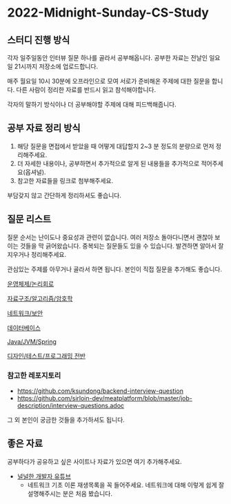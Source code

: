 # 2022-Midnight-Sunday-CS-Study


## 스터디 진행 방식

각자 일주일동안 인터뷰 질문 하나를 골라서 공부해옵니다. 공부한 자료는 전날인 일요일 21시까지 저장소에 업로드합니다.

매주 월요일 10시 30분에 오프라인으로 모여 서로가 준비해온 주제에 대한 질문을 합니다. 다른 사람이 정리한 자료를 반드시 읽고 참석해야합니다.

각자의 말하기 방식이나 더 공부해야할 주제에 대해 피드백해줍니다.

## 공부 자료 정리 방식

1. 해당 질문을 면접에서 받았을 때 어떻게 대답할지 2~3 분 정도의 분량으로 먼저 정리해주세요.
2. 더 자세한 내용이나, 공부하면서 추가적으로 알게 된 내용들을 추가적으로 적어주세요(옵셔널).
3. 참고한 자료들을 링크로 첨부해주세요.

부담갖지 않고 간단하게 정리하셔도 좋습니다.

## 질문 리스트

질문 순서는 난이도나 중요성과 관련이 없습니다. 여러 저장소 돌아다니면서 괜찮아 보이는 것들을 막 긁어왔습니다. 중복되는 질문들도 있을 수 있습니다. 발견하면 알아서 잘 지우거나 정리해주세요.

관심있는 주제를 아무거나 골라서 하면 됩니다. 본인이 직접 질문을 추가해도 좋습니다.

[운영체제/논리회로](./OperatingSystem/README.md)

[자료구조/알고리즘/암호학](./DataStructure-Algorithm/README.md)

[네트워크/보안](./Network/README.md)

[데이터베이스](./Database/README.md)

[Java/JVM/Spring](./Java/README.md)

[디자인/테스트/프로그래밍 전반](./Design/README.md)


### 참고한 레포지토리
* https://github.com/ksundong/backend-interview-question
* https://github.com/sirloin-dev/meatplatform/blob/master/job-description/interview-questions.adoc


그 외 본인이 궁금한 것들을 추가하셔도 됩니다.

## 좋은 자료

공부하다가 공유하고 싶은 사이트나 자료가 있으면 여기 추가해주세요.

* [널널한 개발자 유튜브](https://www.youtube.com/channel/UCdGTtaI-ERLjzZNLuBj3X6A)
  * 네트워크 기초 이론 재생목록을 꼭 들어주세요. 네트워크에 대해 이렇게 쉽게 잘 설명해주시는 분은 처음 봤습니다.
